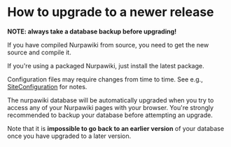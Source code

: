 How to upgrade to a newer release
=================================

**NOTE: always take a database backup before upgrading!**

If you have compiled Nurpawiki from source, you need to get the new
source and compile it.

If you're using a packaged Nurpawiki, just install the latest package.

Configuration files may require changes from time to time.  See e.g.,
[SiteConfiguration](SiteConfiguration.md) for notes.

The nurpawiki database will be automatically upgraded when you try to
access any of your Nurpawiki pages with your browser.  You're strongly
recommended to backup your database before attempting an upgrade.

Note that it is **impossible to go back to an earlier version** of
your database once you have upgraded to a later version.
